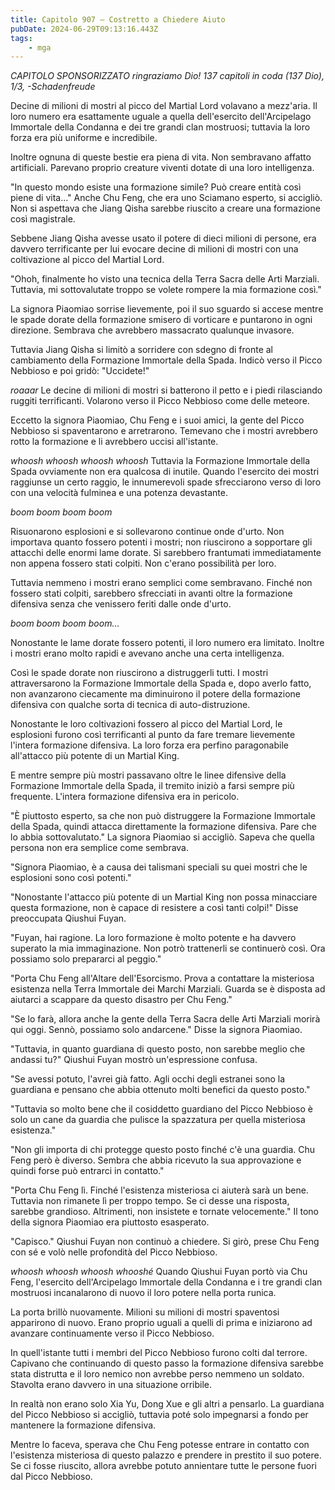 ```yaml
---
title: Capitolo 907 – Costretto a Chiedere Aiuto
pubDate: 2024-06-29T09:13:16.443Z
tags:
    - mga
---
```



<em>CAPITOLO SPONSORIZZATO ringraziamo Dio!
137 capitoli in coda (137 Dio), 1/3,
-Schadenfreude</em>


Decine di milioni di mostri al picco del Martial Lord volavano a mezz'aria. Il loro numero era esattamente uguale a quella dell'esercito dell'Arcipelago Immortale della Condanna e dei tre grandi clan mostruosi; tuttavia la loro forza era più uniforme e incredibile.


Inoltre ognuna di queste bestie era piena di vita. Non sembravano affatto artificiali. Parevano proprio creature viventi dotate di una loro intelligenza.


"In questo mondo esiste una formazione simile? Può creare entità così piene di vita..." Anche Chu Feng, che era uno Sciamano esperto, si accigliò. Non si aspettava che Jiang Qisha sarebbe riuscito a creare una formazione così magistrale.


Sebbene Jiang Qisha avesse usato il potere di dieci milioni di persone, era davvero terrificante per lui evocare decine di milioni di mostri con una coltivazione al picco del Martial Lord.


"Ohoh, finalmente ho visto una tecnica della Terra Sacra delle Arti Marziali. Tuttavia, mi sottovalutate troppo se volete rompere la mia formazione così."


La signora Piaomiao sorrise lievemente, poi il suo sguardo si accese mentre le spade dorate della formazione smisero di vorticare e puntarono in ogni direzione. Sembrava che avrebbero massacrato qualunque invasore.


Tuttavia Jiang Qisha si limitò a sorridere con sdegno di fronte al cambiamento della Formazione Immortale della Spada. Indicò verso il Picco Nebbioso e poi gridò: "Uccidete!"


*roaaar* Le decine di milioni di mostri si batterono il petto e i piedi rilasciando ruggiti terrificanti. Volarono verso il Picco Nebbioso come delle meteore.


Eccetto la signora Piaomiao, Chu Feng e i suoi amici, la gente del Picco Nebbioso si spaventarono e arretrarono. Temevano che i mostri avrebbero rotto la formazione e li avrebbero uccisi all'istante.


*whoosh whoosh whoosh whoosh* Tuttavia la Formazione Immortale della Spada ovviamente non era qualcosa di inutile. Quando l'esercito dei mostri raggiunse un certo raggio, le innumerevoli spade sfrecciarono verso di loro con una velocità fulminea e una potenza devastante.


*boom boom boom boom*


Risuonarono esplosioni e si sollevarono continue onde d'urto. Non importava quanto fossero potenti i mostri; non riuscirono a sopportare gli attacchi delle enormi lame dorate. Si sarebbero frantumati immediatamente non appena fossero stati colpiti. Non c'erano possibilità per loro.


Tuttavia nemmeno i mostri erano semplici come sembravano. Finché non fossero stati colpiti, sarebbero sfrecciati in avanti oltre la formazione difensiva senza che venissero feriti dalle onde d'urto.


*boom boom boom boom...*


Nonostante le lame dorate fossero potenti, il loro numero era limitato. Inoltre i mostri erano molto rapidi e avevano anche una certa intelligenza.


Così le spade dorate non riuscirono a distruggerli tutti. I mostri attraversarono la Formazione Immortale della Spada e, dopo averlo fatto, non avanzarono ciecamente ma diminuirono il potere della formazione difensiva con qualche sorta di tecnica di auto-distruzione.


Nonostante le loro coltivazioni fossero al picco del Martial Lord, le esplosioni furono così terrificanti al punto da fare tremare lievemente l'intera formazione difensiva. La loro forza era perfino paragonabile all'attacco più potente di un Martial King.


E mentre sempre più mostri passavano oltre le linee difensive della Formazione Immortale della Spada, il tremito iniziò a farsi sempre più frequente. L'intera formazione difensiva era in pericolo.


"È piuttosto esperto, sa che non può distruggere la Formazione Immortale della Spada, quindi attacca direttamente la formazione difensiva. Pare che lo abbia sottovalutato." La signora Piaomiao si accigliò. Sapeva che quella persona non era semplice come sembrava.


"Signora Piaomiao, è a causa dei talismani speciali su quei mostri che le esplosioni sono così potenti."


"Nonostante l'attacco più potente di un Martial King non possa minacciare questa formazione, non è capace di resistere a così tanti colpi!" Disse preoccupata Qiushui Fuyan.


"Fuyan, hai ragione. La loro formazione è molto potente e ha davvero superato la mia immaginazione. Non potrò trattenerli se continuerò così. Ora possiamo solo prepararci al peggio."


"Porta Chu Feng all'Altare dell'Esorcismo. Prova a contattare la misteriosa esistenza nella Terra Immortale dei Marchi Marziali. Guarda se è disposta ad aiutarci a scappare da questo disastro per Chu Feng."


"Se lo farà, allora anche la gente della Terra Sacra delle Arti Marziali morirà qui oggi. Sennò, possiamo solo andarcene." Disse la signora Piaomiao.


"Tuttavia, in quanto guardiana di questo posto, non sarebbe meglio che andassi tu?" Qiushui Fuyan mostrò un'espressione confusa.


"Se avessi potuto, l'avrei già fatto. Agli occhi degli estranei sono la guardiana e pensano che abbia ottenuto molti benefici da questo posto."


"Tuttavia so molto bene che il cosiddetto guardiano del Picco Nebbioso è solo un cane da guardia che pulisce la spazzatura per quella misteriosa esistenza."


"Non gli importa di chi protegge questo posto finché c'è una guardia. Chu Feng però è diverso. Sembra che abbia ricevuto la sua approvazione e quindi forse può entrarci in contatto."


"Porta Chu Feng lì. Finché l'esistenza misteriosa ci aiuterà sarà un bene. Tuttavia non rimanete lì per troppo tempo. Se ci desse una risposta, sarebbe grandioso. Altrimenti, non insistete e tornate velocemente." Il tono della signora Piaomiao era piuttosto esasperato.


"Capisco." Qiushui Fuyan non continuò a chiedere. Si girò, prese Chu Feng con sé e volò nelle profondità del Picco Nebbioso.


*whoosh whoosh whoosh whooshé* Quando Qiushui Fuyan portò via Chu Feng, l'esercito dell'Arcipelago Immortale della Condanna e i tre grandi clan mostruosi incanalarono di nuovo il loro potere nella porta runica.


La porta brillò nuovamente. Milioni su milioni di mostri spaventosi apparirono di nuovo. Erano proprio uguali a quelli di prima e iniziarono ad avanzare continuamente verso il Picco Nebbioso.


In quell'istante tutti i membri del Picco Nebbioso furono colti dal terrore. Capivano che continuando di questo passo la formazione difensiva sarebbe stata distrutta e il loro nemico non avrebbe perso nemmeno un soldato. Stavolta erano davvero in una situazione orribile.


In realtà non erano solo Xia Yu, Dong Xue e gli altri a pensarlo. La guardiana del Picco Nebbioso si accigliò, tuttavia poté solo impegnarsi a fondo per mantenere la formazione difensiva.


Mentre lo faceva, sperava che Chu Feng potesse entrare in contatto con l'esistenza misteriosa di questo palazzo e prendere in prestito il suo potere. Se ci fosse riuscito, allora avrebbe potuto annientare tutte le persone fuori dal Picco Nebbioso.
                                


                                



